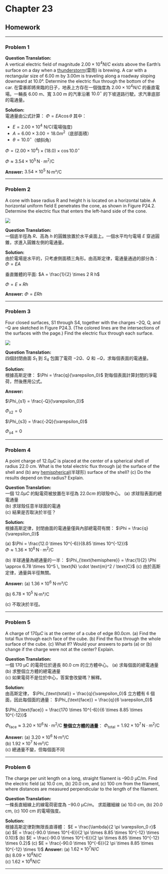 # Chapter 23  

## Homework

---

### **Problem 1**

**Question Translation:**  
A vertical electric field of magnitude $2.00 × 10^4 N/C$ exists above the Earth’s surface on a day when a [thunderstorm](https://dictionary.cambridge.org/zht/%E8%A9%9E%E5%85%B8/%E8%8B%B1%E8%AA%9E-%E6%BC%A2%E8%AA%9E-%E7%B9%81%E9%AB%94/thunderstorm)(雷雨) is brewing. A car with a rectangular size of 6.00 m by $3.00 m$ is traveling along a roadway sloping downward at 10.0°. Determine the electric flux through the bottom of the car.
在雷暴即將來臨的日子，地表上方存在一個強度為 $2.00 \times 10^4 N/C$ 的垂直電場。一輛長 6.00 m、寬 3.00 m 的汽車沿著 $10.0^\circ$ 的下坡道路行駛。求汽車底部的電通量。

**Solution:**  
電通量由公式計算：
 $\Phi = E A \cos \theta$
其中：

- $E = 2.00 \times 10^4$ N/C(電場強度)
- $A = 6.00 \times 3.00 = 18.0 m^2$（底部面積）
- $\theta = 10.0^\circ$（傾斜角）

$\Phi = (2.00 \times 10^4) \times (18.0) \times \cos 10.0^\circ$

$\Phi \approx 3.54 \times 10^5 \, \text{N} \cdot \text{m}^2 / \text{C}$

**Answer:** $3.54 \times 10^5$ N·m²/C

---

### **Problem 2**

A cone with base radius R and height h is located on a horizontal table. A horizontal uniform field E penetrates the cone, as shown in Figure P24.2. Determine the electric flux that enters the left-hand side of the cone.

![ ](https://raw.githubusercontent.com/tim941008/note/main/resource/ch23_1.jpg)

**Question Translation:**  
一個底半徑為 $R$、高為 $h$ 的圓錐放置於水平桌面上。一個水平均勻電場 $E$ 穿過圓錐，求進入圓錐左側的電通量。

**Solution:**  
由於電場是水平的，只考慮側面積三角形。由高斯定律，電通量通過的部分為：
 $\Phi = EA$

垂直錐體的平面: $A = \frac{1}{2} \times 2 R h$

 $\Phi = E \times  R h$

**Answer:**
$\Phi = E  R h$

---

### **Problem 3**

Four closed surfaces, S1 through S4, together with the charges –2Q, Q, and –Q are sketched in Figure P24.3. (The colored lines are the intersections of the surfaces with the page.) Find the electric flux through each surface.

![ ](https://raw.githubusercontent.com/tim941008/note/main/resource/ch23_2.jpg)

**Question Translation:**  
四個封閉曲面 $S_1$ 到 $S_4$ 包圍了電荷 $-2Q$、$Q$ 和 $-Q$，求每個表面的電通量。

**Solution:**  
根據高斯定律：
 $\Phi = \frac{q}{\varepsilon_0}$
對每個表面計算封閉的淨電荷，然後應用公式。

**Answer:**

 $\Phi_{s1} = \frac{-Q}{\varepsilon_0}$

 $\Phi_{s2} = 0$

 $\Phi_{s3} = \frac{-2Q}{\varepsilon_0}$

 $\Phi_{s4} = 0$

---

### **Problem 4**

A point charge of $12.0 μC$ is placed at the center of a spherical shell of radius 22.0 cm. What is the total electric flux through
(a) the surface of the shell and
(b) any [hemispherical](https://dictionary.cambridge.org/zht/%E8%A9%9E%E5%85%B8/%E8%8B%B1%E8%AA%9E-%E6%BC%A2%E8%AA%9E-%E7%B9%81%E9%AB%94/hemispherical)(半球形) surface of the shell?
(c) Do the results depend on the radius? Explain.

**Question Translation:**  
一個 $12.0 μC$ 的點電荷被放置在半徑為 $22.0 cm$ 的球殼中心。
(a) 求球殼表面的總電通量  
(b) 求球殼任意半球面的電通  
(c) 結果是否取決於半徑？  

**Solution:**  
根據高斯定律，封閉曲面的電通量僅與內部總電荷有關：
 $\Phi = \frac{q}{\varepsilon_0}$

(a)
 $\Phi = \frac{12.0 \times 10^{-6}}{8.85 \times 10^{-12}}$  
 $\Phi \approx 1.36 \times 10^6 \, \text{N} \cdot \text{m}^2 / \text{C}$  

(b) 半球通量為總通量的一半：
 $\Phi_{\text{hemisphere}} = \frac{1}{2} \Phi \approx 6.78 \times 10^5 \, \text{N} \cdot \text{m}^2 / \text{C}$
(c) 由於高斯定律，通量與半徑無關。

**Answer:**
(a) $1.36 \times 10^6$ N·m²/C

(b) $6.78 \times 10^5$ N·m²/C

(c) 不取決於半徑。

---

### **Problem 5**

A charge of $170 μC$ is at the center of a cube of edge $80.0 cm$.
(a) Find the total flux through each face of the cube.
(b) Find the flux through the whole surface of the cube.
(c) What If? Would your answers to parts (a) or (b) change if the charge were not at the center? Explain.

**Question Translation:**  
一個 170 μC 的電荷位於邊長 80.0 cm 的立方體中心。
(a) 求每個面的總電通量  
(b) 求整個立方體的總電通量  
(c) 如果電荷不是位於中心，答案會改變嗎？解釋。

**Solution:**  
由高斯定律，
 $\Phi_{\text{total}} = \frac{q}{\varepsilon_0}$
立方體有 6 個面，因此每個面的通量：
 $\Phi_{\text{face}} = \frac{q}{6 \varepsilon_0}$

 $\Phi_{\text{face}} = \frac{170 \times 10^{-6}}{6 \times 8.85 \times 10^{-12}}$

 $\Phi_{\text{face}} \approx 3.20 \times 10^6 \, \text{N} \cdot \text{m}^2 / \text{C}$
**整個立方體的通量**：
 $\Phi_{\text{total}} = 1.92 \times 10^7 \, \text{N} \cdot \text{m}^2 / \text{C}$


**Answer:**
 (a) $3.20 \times 10^6$ N·m²/C  
 (b) $1.92 \times 10^7$ N·m²/C  
 (c) 總通量不變，但每個面不同  

---

### **Problem 6**

The charge per unit length on a long, straight filament is –90.0 μC/m. Find the electric field (a) 10.0 cm, (b) 20.0 cm, and (c) 100 cm from the filament, where distances are measured perpendicular to the length of the filament.

**Question Translation:**  
一條長直細線上的線電荷密度為 $-90.0$ μC/m。
求距離細線 (a) 10.0 cm, (b) 20.0 cm, (c) 100 cm 的電場強度。

**Solution:**  
根據高斯定律對無限長直導體：
 $E = \frac{\lambda}{2 \pi \varepsilon_0 r}$
(a) $E = \frac{-90.0 \times 10^{-6}}{2 \pi \times 8.85 \times 10^{-12} \times 0.10}$
(b) $E = \frac{-90.0 \times 10^{-6}}{2 \pi \times 8.85 \times 10^{-12} \times 0.2}$
(c) $E = \frac{-90.0 \times 10^{-6}}{2 \pi \times 8.85 \times 10^{-12} \times 1}$
**Answer:**
(a) $1.62 \times 10^7 N/C$  
(b) $8.09 \times 10^6 N/C$  
(c) $1.62 \times 10^6 N/C$  

---
